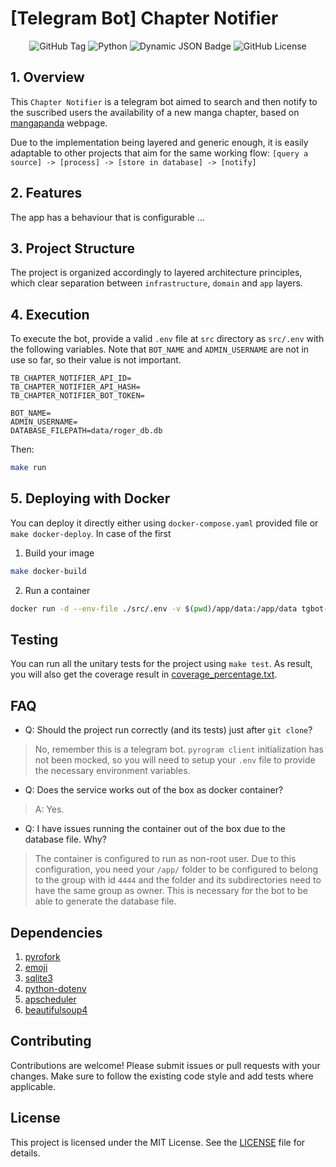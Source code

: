 # [Telegram Bot] Chapter Notifier

<p align="center">
  <img alt="GitHub Tag" src="https://img.shields.io/github/v/tag/alvmarrod/tgbot-chapter-notifier">
  <img alt="Python" src="https://img.shields.io/badge/python-3.12-blue">
  <img alt="Dynamic JSON Badge" src="https://img.shields.io/badge/dynamic/json?url=https%3A%2F%2Fraw.githubusercontent.com%2Falvmarrod%2Ftgbot-chapter-notifier%2Frefs%2Fheads%2Fmaster%2Fpublish_data.json&query=tests.coverage&label=Test%20Coverage">
  <img alt="GitHub License" src="https://img.shields.io/github/license/alvmarrod/tgbot-chapter-notifier">
</p>

## 1. Overview

This `Chapter Notifier` is a telegram bot aimed to search and then notify to the suscribed users the availability of a new manga chapter, based on [mangapanda](http://mangapanda.onl) webpage.

Due to the implementation being layered and generic enough, it is easily adaptable to other projects that aim for the same working flow: `[query a source] -> [process] -> [store in database] -> [notify]`

## 2. Features

The app has a behaviour that is configurable ...

## 3. Project Structure

The project is organized accordingly to layered architecture principles, which clear separation between `infrastructure`, `domain` and `app` layers.

## 4. Execution

To execute the bot, provide a valid `.env` file at `src` directory as `src/.env` with the following variables. Note that `BOT_NAME` and `ADMIN_USERNAME` are not in use so far, so their value is not important.

```properties
TB_CHAPTER_NOTIFIER_API_ID=
TB_CHAPTER_NOTIFIER_API_HASH=
TB_CHAPTER_NOTIFIER_BOT_TOKEN=

BOT_NAME=
ADMIN_USERNAME=
DATABASE_FILEPATH=data/roger_db.db
```

Then:

```bash
make run
```

## 5. Deploying with Docker

You can deploy it directly either using `docker-compose.yaml` provided file or `make docker-deploy`. In case of the first

1. Build your image

```bash
make docker-build
```

2. Run a container

```bash
docker run -d --env-file ./src/.env -v $(pwd)/app/data:/app/data tgbot-chaptnotifier:1.0.0
```

## Testing

You can run all the unitary tests for the project using `make test`. As result, you will also get the coverage result in [coverage_percentage.txt](./coverage_percentage.txt).

## FAQ

- Q: Should the project run correctly (and its tests) just after `git clone`?

> No, remember this is a telegram bot. `pyrogram client` initialization has not been mocked, so you will need to setup your `.env` file to provide the necessary environment variables.

- Q: Does the service works out of the box as docker container?

> A: Yes.

- Q: I have issues running the container out of the box due to the database file. Why?

> The container is configured to run as non-root user. Due to this configuration, you need your `/app/` folder to be configured to belong to the group with id `4444` and the folder and its subdirectories need to have the same group as owner. This is necessary for the bot to be able to generate the database file.

## Dependencies

1. [pyrofork](https://github.com/Mayuri-Chan/pyrofork)
2. [emoji](https://github.com/python-telegram-bot/python-telegram-bot/wiki/Emoji)
3. [sqlite3](https://sqlite.org/index.html)
4. [python-dotenv](https://github.com/theskumar/python-dotenv)
5. [apscheduler](https://github.com/agronholm/apscheduler)
6. [beautifulsoup4](https://www.crummy.com/software/BeautifulSoup/)

## Contributing

Contributions are welcome! Please submit issues or pull requests with your changes. Make sure to follow the existing code style and add tests where applicable.

## License

This project is licensed under the MIT License. See the [LICENSE](LICENSE) file for details.
